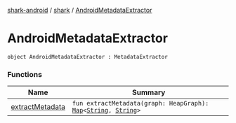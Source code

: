 [shark-android](../../index.md) / [shark](../index.md) / [AndroidMetadataExtractor](./index.md)

# AndroidMetadataExtractor

`object AndroidMetadataExtractor : MetadataExtractor`

### Functions

| Name | Summary |
|---|---|
| [extractMetadata](extract-metadata.md) | `fun extractMetadata(graph: HeapGraph): `[`Map`](https://kotlinlang.org/api/latest/jvm/stdlib/kotlin.collections/-map/index.html)`<`[`String`](https://kotlinlang.org/api/latest/jvm/stdlib/kotlin/-string/index.html)`, `[`String`](https://kotlinlang.org/api/latest/jvm/stdlib/kotlin/-string/index.html)`>` |
